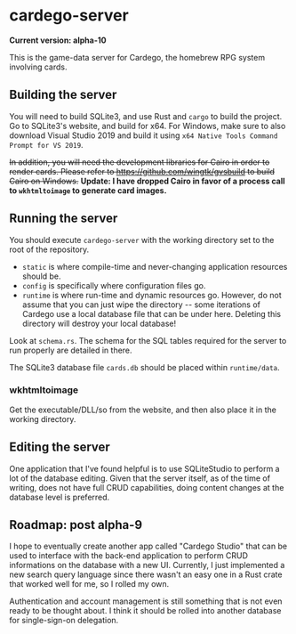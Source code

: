 # cardego-server

**Current version: alpha-10**

This is the game-data server for Cardego, the homebrew RPG system involving cards.

## Building the server

You will need to build SQLite3, and use Rust and `cargo` to build the
project. Go to SQLite3's website, and build for x64. For Windows, make
sure to also download Visual Studio 2019 and build it using `x64 Native
Tools Command Prompt for VS 2019`.

~~In addition, you will need the development libraries for Cairo in
order to render cards. Please refer to
https://github.com/wingtk/gvsbuild to build Cairo on Windows.~~
**Update: I have dropped Cairo in favor of a process call to
`wkhtmltoimage` to generate card images.**

## Running the server

You should execute `cardego-server` with the working directory set to
the root of the repository.

- `static` is where compile-time and never-changing application
  resources should be.
- `config` is specifically where configuration files go.
- `runtime` is where run-time and dynamic resources go. However, do not
  assume that you can just wipe the directory -- some iterations of
  Cardego use a local database file that can be under here. Deleting
  this directory will destroy your local database!

Look at `schema.rs`. The schema for the SQL tables required for the
server to run properly are detailed in there.

The SQLite3 database file `cards.db` should be placed within
`runtime/data`.

### wkhtmltoimage

Get the executable/DLL/so from the website, and then also place it in
the working directory.

## Editing the server

One application that I've found helpful is to use SQLiteStudio to
perform a lot of the database editing. Given that the server itself, as
of the time of writing, does not have full CRUD capabilities, doing
content changes at the database level is preferred.

## Roadmap: post alpha-9

I hope to eventually create another app called "Cardego Studio" that can
be used to interface with the back-end application to perform CRUD
informations on the database with a new UI. Currently, I just
implemented a new search query language since there wasn't an easy one
in a Rust crate that worked well for me, so I rolled my own.

Authentication and account management is still something that is not
even ready to be thought about. I think it should be rolled into another
database for single-sign-on delegation.
